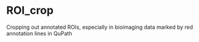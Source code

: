 # ROI_crop
Cropping out annotated ROIs, especially in bioimaging data marked by red annotation lines in QuPath
